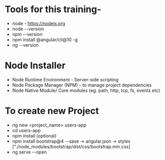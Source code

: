 # Tools for this training-
- node - https://nodejs.org
- node --version
- npm --version
- npm install @angular/cli@10 -g
- ng --version

# Node Installer
- Node Runtime Environment - Server-side scripting
- Node Package Manager (NPM) - to manage project dependencies
- Node Native Module/ Core modules (eg. path, http, tcp, fs, events etc)

# To create new Project
- ng new <project_name> users-app 
- cd users-app
- npm install (optional)
- npm install bootstrap@4 --save 
    -> angular.json -> styles ["./node_modules/bootstrap/dist/css/bootstrap.min.css]
- ng serve --open
